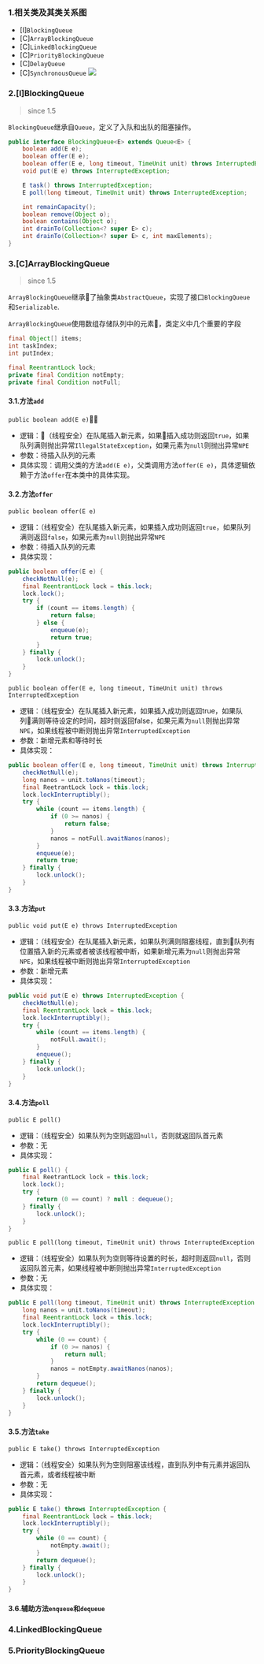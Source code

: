 ### 1.相关类及其类关系图
* [I]`BlockingQueue`
* [C]`ArrayBlockingQueue`
* [C]`LinkedBlockingQueue`
* [C]`PriorityBlockingQueue`
* [C]`DelayQueue`
* [C]`SynchronousQueue`
![](/resources/class-diagram-java-blockingqueue.jpg)
### 2.[I]BlockingQueue
> since 1.5

`BlockingQueue`继承自`Queue`，定义了入队和出队的阻塞操作。
```java
public interface BlockingQueue<E> extends Queue<E> {
    boolean add(E e);
    boolean offer(E e);
    boolean offer(E e, long timeout, TimeUnit unit) throws InterruptedException;
    void put(E e) throws InterruptedException;

    E task() throws InterruptedException;
    E poll(long timeout, TimeUnit unit) throws InterruptedException;

    int remainCapacity();
    boolean remove(Object o);
    boolean contains(Object o);
    int drainTo(Collection<? super E> c);
    int drainTo(Collection<? super E> c, int maxElements);
}
```
### 3.[C]ArrayBlockingQueue
> since 1.5

`ArrayBlockingQueue`继承了抽象类`AbstractQueue`，实现了接口`BlockingQueue`和`Serializable`.

`ArrayBlockingQueue`使用数组存储队列中的元素，类定义中几个重要的字段
```java
final Object[] items;
int taskIndex;
int putIndex;

final ReentrantLock lock;
private final Condition notEmpty;
private final Condition notFull;
```
#### 3.1.方法`add`
`public boolean add(E e)`：
* 逻辑：（线程安全）在队尾插入新元素，如果插入成功则返回`true`，如果队列满则抛出异常`IllegalStateException`，如果元素为`null`则抛出异常`NPE`
* 参数：待插入队列的元素
* 具体实现：调用父类的方法`add(E e)`，父类调用方法`offer(E e)`，具体逻辑依赖于方法`offer`在本类中的具体实现。
#### 3.2.方法`offer`
`public boolean offer(E e)`
* 逻辑：（线程安全）在队尾插入新元素，如果插入成功则返回`true`，如果队列满则返回`false`，如果元素为`null`则抛出异常`NPE`
* 参数：待插入队列的元素
* 具体实现：
```java
public boolean offer(E e) {
    checkNotNull(e);
    final ReentrantLock lock = this.lock;
    lock.lock();
    try {
        if (count == items.length) {
            return false;
        } else {
            enqueue(e);
            return true;
        }
    } finally {
        lock.unlock();
    }
}
```
`public boolean offer(E e, long timeout, TimeUnit unit) throws InterruptedException`
* 逻辑：（线程安全）在队尾插入新元素，如果插入成功则返回true，如果队列满则等待设定的时间，超时则返回false，如果元素为`null`则抛出异常`NPE`，如果线程被中断则抛出异常`InterruptedException`
* 参数：新增元素和等待时长
* 具体实现：
```java
public boolean offer(E e, long timeout, TimeUnit unit) throws InterruptedException {
    checkNotNull(e);
    long nanos = unit.toNanos(timeout);
    final ReetrantLock lock = this.lock;
    lock.lockInterruptibly();
    try {
        while (count == items.length) {
            if (0 >= nanos) {
                return false;
            }
            nanos = notFull.awaitNanos(nanos);
        }
        enqueue(e);
        return true;
    } finally {
        lock.unlock();
    }
}
```
#### 3.3.方法`put`
`public void put(E e) throws InterruptedException`
* 逻辑：（线程安全）在队尾插入新元素，如果队列满则阻塞线程，直到队列有位置插入新的元素或者被该线程被中断，如果新增元素为`null`则抛出异常`NPE`，如果线程被中断则抛出异常`InterruptedException`
* 参数：新增元素
* 具体实现：
```java
public void put(E e) throws InterruptedException {
    checkNotNull(e);
    final ReentrantLock lock = this.lock;
    lock.lockInterruptibly();
    try {
        while (count == items.length) {
            notFull.await();
        }
        enqueue();
    } finally {
        lock.unlock();
    }
}
```
#### 3.4.方法`poll`
`public E poll()`
* 逻辑：（线程安全）如果队列为空则返回`null`，否则就返回队首元素
* 参数：无
* 具体实现：
```java
public E poll() {
    final ReetrantLock lock = this.lock;
    lock.lock();
    try {
        return (0 == count) ? null : dequeue();
    } finally {
        lock.unlock();
    }
}
```
`public E poll(long timeout, TimeUnit unit) throws InterruptedException`
* 逻辑：（线程安全）如果队列为空则等待设置的时长，超时则返回`null`，否则返回队首元素，如果线程被中断则抛出异常`InterruptedException`
* 参数：无
* 具体实现：
```java
public E poll(long timeout, TimeUnit unit) throws InterruptedException {
    long nanos = unit.toNanos(timeout);
    final ReentrantLock lock = this.lock;
    lock.lockInterruptibly();
    try {
        while (0 == count) {
            if (0 >= nanos) {
                return null;
            }
            nanos = notEmpty.awaitNanos(nanos);
        }
        return dequeue();
    } finally {
        lock.unlock();
    }
}
```
#### 3.5.方法`take`
`public E take() throws InterruptedException`
* 逻辑：（线程安全）如果队列为空则阻塞该线程，直到队列中有元素并返回队首元素，或者线程被中断
* 参数：无
* 具体实现：
```java
public E take() throws InterruptedException {
    final ReentrantLock lock = this.lock;
    lock.lockInterruptibly();
    try {
        while (0 == count) {
            notEmpty.await();
        }
        return dequeue();
    } finally {
        lock.unlock();
    }
}
```
#### 3.6.辅助方法`enqueue`和`dequeue`

### 4.LinkedBlockingQueue
### 5.PriorityBlockingQueue